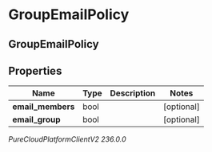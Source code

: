 # GroupEmailPolicy

## GroupEmailPolicy

## Properties

|Name | Type | Description | Notes|
|------------ | ------------- | ------------- | -------------|
| **email_members** | bool |  | [optional] |
| **email_group** | bool |  | [optional] |



_PureCloudPlatformClientV2 236.0.0_
